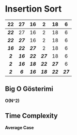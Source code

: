 # Insertion Sort

 | 22 | 27 | 16 | 2 | 18 | 6 |
 | :----: | :----: | :----: | :----: | :----: |:----: |
 | ***22*** | 27 | 16 | 2 | 18 | 6 |
| ***22*** |***27*** | 16 | 2 | 18 | 6 |
 | ***16*** |***22*** |***27*** |2 |18 |6 |
| ***2*** |***16*** |***22*** |***27***|18 |6 |
|***2*** |***16*** |***18*** |***22*** |***27*** |6 |
| ***2*** |***6*** | ***16*** | ***18*** | ***22*** | ***27*** |

## Big O Gösterimi

**O(N^2)**

## Time Complexity

**Average Case**

